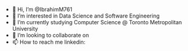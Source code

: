 - 👋 Hi, I’m @IbrahimM761
- 👀 I’m interested in Data Science and Software Engineering
- 🌱 I’m currently studying Computer Science @ Toronto Metropolitan University
- 💞️ I’m looking to collaborate on 
- 📫 How to reach me linkedin: 

<!---
IbrahimM761/IbrahimM761 is a ✨ special ✨ repository because its `README.md` (this file) appears on your GitHub profile.
You can click the Preview link to take a look at your changes.
--->
